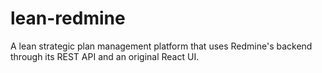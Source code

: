 # lean-redmine
A lean strategic plan management platform that uses Redmine's backend through its REST API and an original React UI. 
